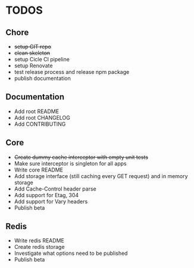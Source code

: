 # TODOS

## Chore
* ~~setup GIT repo~~
* ~~clean skeleton~~
* setup Cicle CI pipeline
* setup Renovate
* test release process and release npm package
* publish documentation

## Documentation
* Add root README
* Add root CHANGELOG
* Add CONTRIBUTING

## Core
* ~~Create dummy cache interceptor with empty unit tests~~
* Make sure interceptor is singleton for all apps
* Write core README
* Add storage interface (still caching every GET request) and in memory storage
* Add Cache-Control header parse
* Add support for Etag, 304
* Add support for Vary headers
* Publish beta

## Redis
* Write redis README
* Create redis storage
* Investigate what options need to be published
* Publish beta